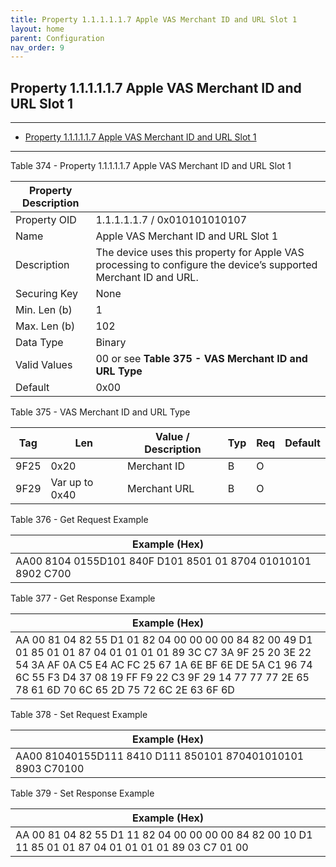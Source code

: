 ```yaml
---
title: Property 1.1.1.1.1.7 Apple VAS Merchant ID and URL Slot 1
layout: home
parent: Configuration
nav_order: 9
---
```


## Property 1.1.1.1.1.7 Apple VAS Merchant ID and URL Slot 1

---

- [Property 1.1.1.1.1.7 Apple VAS Merchant ID and URL Slot 1](#property-111117-apple-vas-merchant-id-and-url-slot-1)

---


Table 374 - Property 1.1.1.1.1.7 Apple VAS Merchant ID and URL Slot 1

| Property Description |  |
|----|----|
| Property OID | 1.1.1.1.1.7 / 0x010101010107 |
| Name | Apple VAS Merchant ID and URL Slot 1 |
| Description | The device uses this property for Apple VAS processing to configure the device’s supported Merchant ID and URL. |
| Securing Key | None |
| Min. Len (b) | 1 |
| Max. Len (b) | 102 |
| Data Type | Binary |
| Valid Values | 00 or see **Table 375 - VAS Merchant ID and URL Type** |
| Default | 0x00 |

Table 375 - VAS Merchant ID and URL Type

| Tag  | Len            | Value / Description | Typ | Req | Default |
|------|----------------|---------------------|-----|-----|---------|
| 9F25 | 0x20           | Merchant ID         | B   | O   |         |
| 9F29 | Var up to 0x40 | Merchant URL        | B   | O   |         |

Table 376 - Get Request Example

| Example (Hex)                                                |
|--------------------------------------------------------------|
| AA00 8104 0155D101 840F D101 8501 01 8704 01010101 8902 C700 |

Table 377 - Get Response Example

| Example (Hex) |
|----|
| AA 00 81 04 82 55 D1 01 82 04 00 00 00 00 84 82 00 49 D1 01 85 01 01 87 04 01 01 01 01 89 3C C7 3A 9F 25 20 3E 22 54 3A AF 0A C5 E4 AC FC 25 67 1A 6E BF 6E DE 5A C1 96 74 6C 55 F3 D4 37 08 19 FF F9 22 C3 9F 29 14 77 77 77 2E 65 78 61 6D 70 6C 65 2D 75 72 6C 2E 63 6F 6D |

Table 378 - Set Request Example

| Example (Hex)                                               |
|-------------------------------------------------------------|
| AA00 81040155D111 8410 D111 850101 870401010101 8903 C70100 |

Table 379 - Set Response Example

| Example (Hex) |
|----|
| AA 00 81 04 82 55 D1 11 82 04 00 00 00 00 84 82 00 10 D1 11 85 01 01 87 04 01 01 01 01 89 03 C7 01 00 |

##